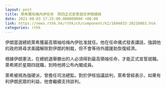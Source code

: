 ```yaml
---
layout: post
title: 萊希獲哈梅內伊任命　周四正式宣誓就任伊朗總統
date: 2021-08-03 17:25:00.000000000 +08:00
link: https://news.rthk.hk/rthk/ch/component/k2/1604033-20210803.htm
categories: rthk
---
```


伊朗當選總統萊希獲最高領袖哈梅內伊批准就任。他在任命儀式發表講話，強調他的政府將尋求美國解除對伊朗的制裁，但不會等待外國援助恢復經濟。

根據伊朗憲法，在總統選舉勝出的人必須得到最高領袖任命，才能正式宣誓就職。萊希將於星期四就職，到時他將公布內閣成員。

萊希被視為強硬派，曾擔任司法總監。對於伊核協議談判，萊希曾經表示，如果有利伊朗民眾的利益，他會繼續支持談判。
